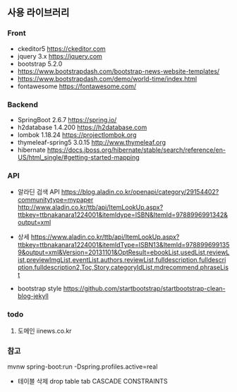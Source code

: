 
## 사용 라이브러리

### Front

- ckeditor5 https://ckeditor.com
- jquery 3.x https://jquery.com
- bootstrap 5.2.0 
- https://www.bootstrapdash.com/bootstrap-news-website-templates/
- https://www.bootstrapdash.com/demo/world-time/index.html
- fontawesome https://fontawesome.com/

### Backend

- SpringBoot  2.6.7 https://spring.io/
- h2database 1.4.200 https://h2database.com
- lombok 1.18.24 https://projectlombok.org
- thymeleaf-spring5 3.0.15 http://www.thymeleaf.org
- hibernate https://docs.jboss.org/hibernate/stable/search/reference/en-US/html_single/#getting-started-mapping

### API

- 알라딘 검색 API
https://blog.aladin.co.kr/openapi/category/29154402?communitytype=mypaper
http://www.aladin.co.kr/ttb/api/ItemLookUp.aspx?ttbkey=ttbnakanara1224001&itemIdype=ISBN&ItemId=9788996991342&output=xml

- 상세
https://www.aladin.co.kr/ttb/api/ItemLookUp.aspx?ttbkey=ttbnakanara1224001&itemIdType=ISBN13&ItemId=9788996991359&output=xml&Version=20131101&OptResult=ebookList,usedList,reviewList,previewImgList,eventList,authors,reviewList,fulldescription,fulldescription,fulldescription2,Toc,Story,categoryIdList,mdrecommend,phraseList

- bootstrap style https://github.com/startbootstrap/startbootstrap-clean-blog-jekyll

### todo

1. 도메인 iinews.co.kr

### 참고

mvnw spring-boot:run -Dspring.profiles.active=real

- 테이블 삭제
drop table tab CASCADE CONSTRAINTS
